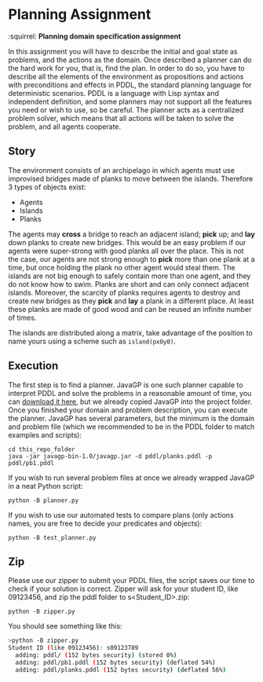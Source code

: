 # Planning Assignment
:squirrel: **Planning domain specification assignment**

In this assignment you will have to describe the initial and goal state as problems, and the actions as the domain.
Once described a planner can do the hard work for you, that is, find the plan.
In order to do so, you have to describe all the elements of the environment as propositions and actions with preconditions and effects in PDDL, the standard planning language for deterministic scenarios.
PDDL is a language with Lisp syntax and independent definition, and some planners may not support all the features you need or wish to use, so be careful.
The planner acts as a centralized problem solver, which means that all actions will be taken to solve the problem, and all agents cooperate.

## Story

The environment consists of an archipelago in which agents must use improvised bridges made of planks to move between the islands.
Therefore 3 types of objects exist:

- Agents
- Islands
- Planks

The agents may **cross** a bridge to reach an adjacent island; **pick** up; and **lay** down planks to create new bridges.
This would be an easy problem if our agents were super-strong with good planks all over the place.
This is not the case, our agents are not strong enough to **pick** more than one plank at a time, but once holding the plank no other agent would steal them.
The islands are not big enough to safely contain more than one agent, and they do not know how to swim.
Planks are short and can only connect adjacent islands. 
Moreover, the scarcity of planks requires agents to destroy and create new bridges as they **pick** and **lay** a plank in a different place.
At least these planks are made of good wood and can be reused an infinite number of times.

The islands are distributed along a matrix, take advantage of the position to name yours using a scheme such as ```island(px0y0)```.

## Execution

The first step is to find a planner.
JavaGP is one such planner capable to interpret PDDL and solve the problems in a reasonable amount of time, you can [download it here](http://sourceforge.net/projects/emplan/), but we already copied JavaGP into the project folder.
Once you finished your domain and problem description, you can execute the planner. JavaGP has several parameters, but the minimum is the domain and problem file (which we recommended to be in the PDDL folder to match examples and scripts):

```
cd this_repo_folder
java -jar javagp-bin-1.0/javagp.jar -d pddl/planks.pddl -p pddl/pb1.pddl
```

If you wish to run several problem files at once we already wrapped JavaGP in a neat Python script:

```
python -B planner.py
```

If you wish to use our automated tests to compare plans (only actions names, you are free to decide your predicates and objects):

```
python -B test_planner.py
```

## Zip

Please use our zipper to submit your PDDL files, the script saves our time to check if your solution is correct.
Zipper will ask for your student ID, like 09123456, and zip the pddl folder to s<Student_ID>.zip:

```
python -B zipper.py
```

You should see something like this:

```bash
>python -B zipper.py
Student ID (like 09123456): s09123789
  adding: pddl/ (152 bytes security) (stored 0%)
  adding: pddl/pb1.pddl (152 bytes security) (deflated 54%)
  adding: pddl/planks.pddl (152 bytes security) (deflated 56%)
```
